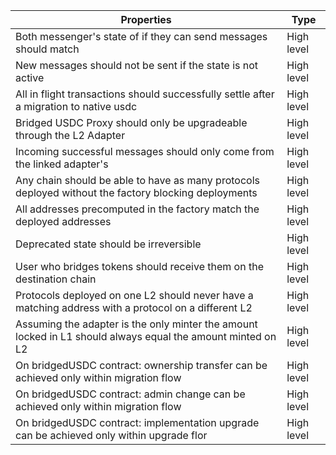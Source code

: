 | Properties                                                                                                   | Type       |
|--------------------------------------------------------------------------------------------------------------|------------|
| Both messenger's state of if they can send messages should match                                             | High level |
| New messages should not be sent if the state is not active                                                   | High level |
| All in flight transactions should successfully settle after a migration to native usdc                       | High level |
| Bridged USDC Proxy should only be upgradeable through the L2 Adapter                                         | High level |
| Incoming  successful messages should only come from the linked adapter's                                     | High level |
| Any chain should be able to have as many protocols deployed without the factory blocking deployments         | High level |
| All addresses precomputed in the factory match the deployed addresses                                        | High level |
| Deprecated state should be irreversible                                                                      | High level |
| User who bridges tokens should receive them on the destination chain                                         | High level |
| Protocols deployed on one L2 should never have a matching address with a protocol on a different L2          | High level |
| Assuming the adapter is the only minter the amount locked in L1 should always equal the amount minted on L2  | High level |
| On bridgedUSDC contract: ownership transfer can be achieved only within migration flow                       | High level |
| On bridgedUSDC contract: admin change can be achieved only within migration flow                             | High level |
| On bridgedUSDC contract: implementation upgrade can be achieved only within upgrade flor                     | High level |